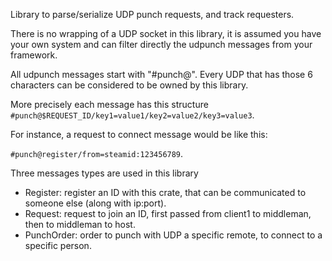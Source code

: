 Library to parse/serialize UDP punch requests, and track requesters.

There is no wrapping of a UDP socket in this library, it is assumed you have your own system and can filter
directly the udpunch messages from your framework.

All udpunch messages start with "#punch@". Every UDP that has those 6 characters can be considered to be owned by this
library.

More precisely each message has this structure `#punch@$REQUEST_ID/key1=value1/key2=value2/key3=value3`.

For instance, a request to connect message would be like this:

`#punch@register/from=steamid:123456789`.

Three messages types are used in this library

* Register: register an ID with this crate, that can be communicated to someone else (along with ip:port).
* Request: request to join an ID, first passed from client1 to middleman, then to middleman to host.
* PunchOrder: order to punch with UDP a specific remote, to connect to a specific person.